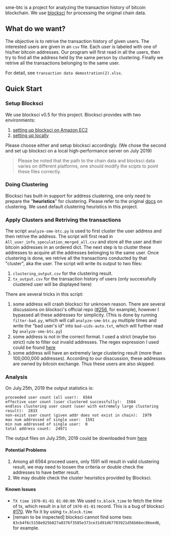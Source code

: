 sme-btc is a project for analyzing the transaction history of bitcoin blockchain. We use [blocksci](https://citp.github.io/BlockSci/readme.html) for processing the original chain data.


## What do we want?

The objective is to retrive the transaction history of given users. The interested users are given in an `csv` file. Each user is labeled with one of his/her bitcoin addresses. Our program will first read in all the users, then try to find all the address held by the same person by clustering. Finally we retrive all the transactions belonging to the same user. 

For detail, see `transaction data demostration(2).xlsx`.


## Quick Start

### Setup Blocksci

We use blocksci v0.5 for this project. Blocksci provides with two environments: 

1. [setting up blocksci on Amazon EC2](https://citp.github.io/BlockSci/readme.html#quick-setup-using-amazon-ec2) 
2. [setting up locally](https://citp.github.io/BlockSci/readme.html#setting-up-blocksci-locally)

Please choose either and setup blocksci accordingly. (We chose the second and set up blocksci on a local high-performance server on July 2019)

> Please be noted that the path to the chain data and blocksci data varies on different platforms, one should modify the scipts to point these files correctly.

### Doing Clustering 

Blocksci has built-in support for address clustering, one only need to prepare the "**heuristics**" for clustering. Please refer to the original [docs](https://citp.github.io/BlockSci/reference/clustering/clustering.html) on clustering. We used default clustering heuristics in this project.

### Apply Clusters and Retriving the transactions

The script `analyze-sme-btc.py` is used to first cluster the user address and then retrive the address. 
The script will first read in `All_user_info_speculation_merged_all.csv` and store all the user and their bitcoin addresses in an ordered dict. The next step is to cluster these addresses to acquire all the addresses belonging to the same user. Once clustering is done, we retrive all the transactions conducted by that "cluster", aka the user.
The script will write its output to two files:

1. `clustering_output.csv` for the clustering result.
1. `tx_output.csv` for the transaction history of users (only successfully clustered user will be displayed here)

There are several tricks in this script:

1. some address will crash blocksci for unknown reason. There are several discussions on blocksci's official repo ([#256](https://github.com/citp/BlockSci/issues/256), for example), however I bypassed all these addresses for simplicity. (This is done by running `filter-bad.py`, which will call `analyze-sme-btc.py` multiple times and write the "bad user's id" into `bad-uids-auto.txt`, which will further read by `analyze-sme-btc.py`)
2. some address is not in the correct format. I used a strict (maybe too strict) rule to filter out invalid addresses. The regex expression I used could be found [here](http://mokagio.github.io/tech-journal/2014/11/21/regex-bitcoin.html)
3. some address will have an extremely large clustering result (more than 100,000,000 addresses). According to our disscussion, these addresses are owned by bitcoin exchange. Thus these users are also skipped.

### Analysis

On July.25th, 2019 the output statistics is:

```
proceeded user count (all user):  6564
effective user count (user clustered successfully):  1584
endless clustering user count (user with extremely large clustering result):  2833
non-exist user count (given addr does not exist in chain):  1979
max num addressed of single user:  1591
min num addressed of single user:  0
total address count:  24971
```

The output files on July.25th, 2019 could be downloaded from [here](https://www.dropbox.com/sh/z10i3xdaqgzotm2/AAAwhPxQwGLAeKdBcAkX1FnLa?dl=0)


#### Potential Problems

1. Among all 6564 proceed users, only 1591 will result in valid clustering result, we may need to loosen the criteria or double check the addresses to have better result.
2. We may double check the cluster heuristics provided by Blocksci.

#### Known Issues

* `TX time 1970-01-01 01:00:00`: We used `tx.block_time` to fetch the time of tx, which result in a lot of `1970-01-01` record. This is a bug of blocksci [#170](https://github.com/citp/BlockSci/issues/170). We fix it by using `tx.block.time`
* [remain to be inspected] blocksci cannot find some txes: `83cb4f6c5158e925b027a0376f3585e373ce31d91d67703921d56b66ec86eed6`, for example. 



